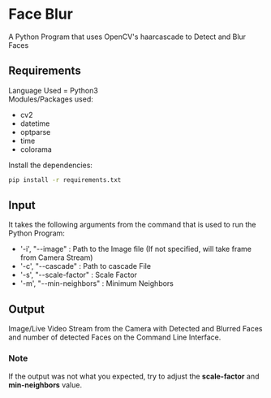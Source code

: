 # Face Blur
A Python Program that uses OpenCV's haarcascade to Detect and Blur Faces

## Requirements
Language Used = Python3<br />
Modules/Packages used:
* cv2
* datetime
* optparse
* time
* colorama
<!-- -->
Install the dependencies:
```bash
pip install -r requirements.txt
```

## Input
It takes the following arguments from the command that is used to run the Python Program:
* '-i', "--image" : Path to the Image file (If not specified, will take frame from Camera Stream)
* '-c', "--cascade" : Path to cascade File
* '-s', "--scale-factor" : Scale Factor
* '-m', "--min-neighbors" : Minimum Neighbors

## Output
Image/Live Video Stream from the Camera with Detected and Blurred Faces and number of detected Faces on the Command Line Interface.

### Note
If the output was not what you expected, try to adjust the **scale-factor** and **min-neighbors** value.